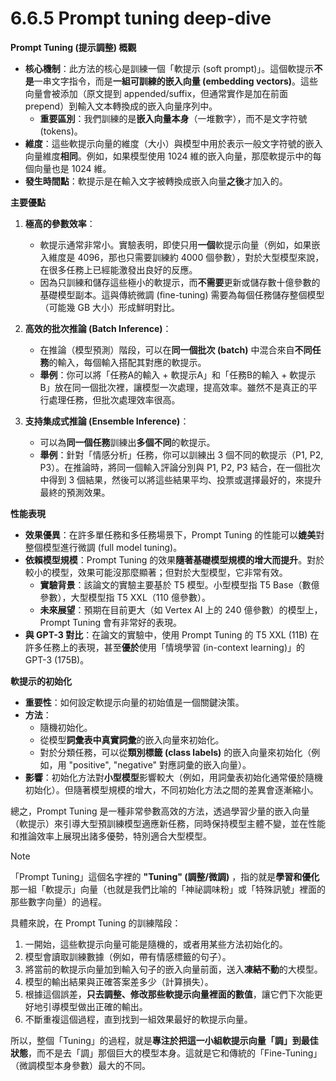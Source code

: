 # 6.6.5 Prompt tuning deep-dive

**Prompt Tuning (提示調整) 概觀**

- **核心機制**：此方法的核心是訓練一個「軟提示 (soft prompt)」。這個軟提示**不是**一串文字指令，而是**一組可訓練的嵌入向量 (embedding vectors)**。這些向量會被添加（原文提到 appended/suffix，但通常實作是加在前面 prepend）到輸入文本轉換成的嵌入向量序列中。
    - **重要區別**：我們訓練的是**嵌入向量本身**（一堆數字），而不是文字符號 (tokens)。
- **維度**：這些軟提示向量的維度（大小）與模型中用於表示一般文字符號的嵌入向量維度**相同**。例如，如果模型使用 1024 維的嵌入向量，那麼軟提示中的每個向量也是 1024 維。
- **發生時間點**：軟提示是在輸入文字被轉換成嵌入向量**之後**才加入的。

**主要優點**

1. **極高的參數效率**：
    - 軟提示通常非常小。實驗表明，即使只用**一個**軟提示向量（例如，如果嵌入維度是 4096，那也只需要訓練約 4000 個參數），對於大型模型來說，在很多任務上已經能激發出良好的反應。
    - 因為只訓練和儲存這些極小的軟提示，而**不需要**更新或儲存數十億參數的基礎模型副本。這與傳統微調 (fine-tuning) 需要為每個任務儲存整個模型（可能幾 GB 大小）形成鮮明對比。
	
2. **高效的批次推論 (Batch Inference)**：
    - 在推論（模型預測）階段，可以在**同一個批次 (batch)** 中混合來自**不同任務**的輸入，每個輸入搭配其對應的軟提示。
    - **舉例**：你可以將「任務A的輸入 + 軟提示A」和「任務B的輸入 + 軟提示B」放在同一個批次裡，讓模型一次處理，提高效率。雖然不是真正的平行處理任務，但批次處理效率很高。
	
3. **支持集成式推論 (Ensemble Inference)**：
    - 可以為**同一個任務**訓練出**多個不同**的軟提示。
    - **舉例**：針對「情感分析」任務，你可以訓練出 3 個不同的軟提示（P1, P2, P3）。在推論時，將同一個輸入評論分別與 P1, P2, P3 結合，在一個批次中得到 3 個結果，然後可以將這些結果平均、投票或選擇最好的，來提升最終的預測效果。

**性能表現**

- **效果優異**：在許多單任務和多任務場景下，Prompt Tuning 的性能可以**媲美**對整個模型進行微調 (full model tuning)。
- **依賴模型規模**：Prompt Tuning 的效果**隨著基礎模型規模的增大而提升**。對於較小的模型，效果可能沒那麼顯著；但對於大型模型，它非常有效。
    - **實驗背景**：該論文的實驗主要基於 T5 模型。小型模型指 T5 Base（數億參數），大型模型指 T5 XXL（110 億參數）。
    - **未來展望**：預期在目前更大（如 Vertex AI 上的 240 億參數）的模型上，Prompt Tuning 會有非常好的表現。
- **與 GPT-3 對比**：在論文的實驗中，使用 Prompt Tuning 的 T5 XXL (11B) 在許多任務上的表現，甚至**優於**使用「情境學習 (in-context learning)」的 GPT-3 (175B)。

**軟提示的初始化**

- **重要性**：如何設定軟提示向量的初始值是一個關鍵決策。
- **方法**：
    - 隨機初始化。
    - 從模型**詞彙表中真實詞彙**的嵌入向量來初始化。
    - 對於分類任務，可以從**類別標籤 (class labels)** 的嵌入向量來初始化（例如，用 "positive", "negative" 對應詞彙的嵌入向量）。
- **影響**：初始化方法對**小型模型**影響較大（例如，用詞彙表初始化通常優於隨機初始化）。但隨著模型規模的增大，不同初始化方法之間的差異會逐漸縮小。

總之，Prompt Tuning 是一種非常參數高效的方法，透過學習少量的嵌入向量（軟提示）來引導大型預訓練模型適應新任務，同時保持模型主體不變，並在性能和推論效率上展現出諸多優勢，特別適合大型模型。

> [!note]
> 「Prompt Tuning」這個名字裡的 **"Tuning" (調整/微調)** ，指的就是**學習和優化**那一組「軟提示」向量（也就是我們比喻的「神祕調味粉」或「特殊訊號」裡面的那些數字向量）的過程。
> 
> 具體來說，在 Prompt Tuning 的訓練階段：
> 1. 一開始，這些軟提示向量可能是隨機的，或者用某些方法初始化的。
> 2. 模型會讀取訓練數據（例如，帶有情感標籤的句子）。
> 3. 將當前的軟提示向量加到輸入句子的嵌入向量前面，送入**凍結不動**的大模型。
> 4. 模型的輸出結果與正確答案差多少（計算損失）。
> 5. 根據這個誤差，**只去調整、修改那些軟提示向量裡面的數值**，讓它們下次能更好地引導模型做出正確的輸出。
> 6. 不斷重複這個過程，直到找到一組效果最好的軟提示向量。
> 
> 所以，整個「Tuning」的過程，就是**專注於把這一小組軟提示向量「調」到最佳狀態**，而不是去「調」那個巨大的模型本身。這就是它和傳統的「Fine-Tuning」（微調模型本身參數）最大的不同。


